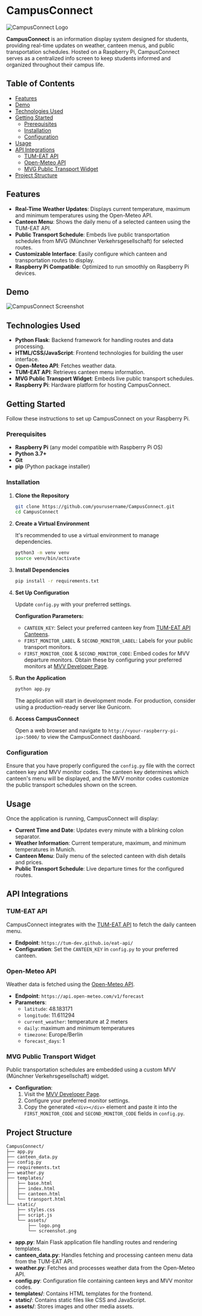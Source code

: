 # CampusConnect

![CampusConnect Logo](https://github.com/tobias-horn/campusConnect/blob/main/assets/logo.png)

**CampusConnect** is an information display system designed for students, providing real-time updates on weather, canteen menus, and public transportation schedules. Hosted on a Raspberry Pi, CampusConnect serves as a centralized info screen to keep students informed and organized throughout their campus life.

## Table of Contents

- [Features](#features)
- [Demo](#demo)
- [Technologies Used](#technologies-used)
- [Getting Started](#getting-started)
  - [Prerequisites](#prerequisites)
  - [Installation](#installation)
  - [Configuration](#configuration)
- [Usage](#usage)
- [API Integrations](#api-integrations)
  - [TUM-EAT API](#tum-eat-api)
  - [Open-Meteo API](#open-meteo-api)
  - [MVG Public Transport Widget](#mvg-public-transport-widget)
- [Project Structure](#project-structure)

## Features

- **Real-Time Weather Updates**: Displays current temperature, maximum and minimum temperatures using the Open-Meteo API.
- **Canteen Menu**: Shows the daily menu of a selected canteen using the TUM-EAT API.
- **Public Transport Schedule**: Embeds live public transportation schedules from MVG (Münchner Verkehrsgesellschaft) for selected routes.
- **Customizable Interface**: Easily configure which canteen and transportation routes to display.
- **Raspberry Pi Compatible**: Optimized to run smoothly on Raspberry Pi devices.

## Demo

![CampusConnect Screenshot](https://github.com/tobias-horn/campusConnect/blob/main/assets/screenshot.png)

## Technologies Used

- **Python Flask**: Backend framework for handling routes and data processing.
- **HTML/CSS/JavaScript**: Frontend technologies for building the user interface.
- **Open-Meteo API**: Fetches weather data.
- **TUM-EAT API**: Retrieves canteen menu information.
- **MVG Public Transport Widget**: Embeds live public transport schedules.
- **Raspberry Pi**: Hardware platform for hosting CampusConnect.

## Getting Started

Follow these instructions to set up CampusConnect on your Raspberry Pi.

### Prerequisites

- **Raspberry Pi** (any model compatible with Raspberry Pi OS)
- **Python 3.7+**
- **Git**
- **pip** (Python package installer)

### Installation

1. **Clone the Repository**

   ```bash
   git clone https://github.com/yourusername/CampusConnect.git
   cd CampusConnect
   ```

2. **Create a Virtual Environment**

   It's recommended to use a virtual environment to manage dependencies.

   ```bash
   python3 -m venv venv
   source venv/bin/activate
   ```

3. **Install Dependencies**

   ```bash
   pip install -r requirements.txt
   ```

4. **Set Up Configuration**

   Update `config.py` with your preferred settings.

   **Configuration Parameters:**

   - `CANTEEN_KEY`: Select your preferred canteen key from [TUM-EAT API Canteens](https://github.com/TUM-Dev/eat-api).
   - `FIRST_MONITOR_LABEL` & `SECOND_MONITOR_LABEL`: Labels for your public transport monitors.
   - `FIRST_MONITOR_CODE` & `SECOND_MONITOR_CODE`: Embed codes for MVV departure monitors. Obtain these by configuring your preferred monitors at [MVV Developer Page](https://www.mvv-muenchen.de/fahrplanauskunft/fuer-entwickler/homepage-services/index.html).

5. **Run the Application**

   ```bash
   python app.py
   ```

   The application will start in development mode. For production, consider using a production-ready server like Gunicorn.

6. **Access CampusConnect**

   Open a web browser and navigate to `http://<your-raspberry-pi-ip>:5000/` to view the CampusConnect dashboard.

### Configuration

Ensure that you have properly configured the `config.py` file with the correct canteen key and MVV monitor codes. The canteen key determines which canteen's menu will be displayed, and the MVV monitor codes customize the public transport schedules shown on the screen.

## Usage

Once the application is running, CampusConnect will display:

- **Current Time and Date**: Updates every minute with a blinking colon separator.
- **Weather Information**: Current temperature, maximum, and minimum temperatures in Munich.
- **Canteen Menu**: Daily menu of the selected canteen with dish details and prices.
- **Public Transport Schedule**: Live departure times for the configured routes.

## API Integrations

### TUM-EAT API

CampusConnect integrates with the [TUM-EAT API](https://github.com/TUM-Dev/eat-api) to fetch the daily canteen menu.

- **Endpoint**: `https://tum-dev.github.io/eat-api/`
- **Configuration**: Set the `CANTEEN_KEY` in `config.py` to your preferred canteen.

### Open-Meteo API

Weather data is fetched using the [Open-Meteo API](https://open-meteo.com/).

- **Endpoint**: `https://api.open-meteo.com/v1/forecast`
- **Parameters**:
  - `latitude`: 48.183171
  - `longitude`: 11.611294
  - `current_weather`: temperature at 2 meters
  - `daily`: maximum and minimum temperatures
  - `timezone`: Europe/Berlin
  - `forecast_days`: 1

### MVG Public Transport Widget

Public transportation schedules are embedded using a custom MVV (Münchner Verkehrsgesellschaft) widget.

- **Configuration**:
  1. Visit the [MVV Developer Page](https://www.mvv-muenchen.de/fahrplanauskunft/fuer-entwickler/homepage-services/index.html).
  2. Configure your preferred monitor settings.
  3. Copy the generated `<div></div>` element and paste it into the `FIRST_MONITOR_CODE` and `SECOND_MONITOR_CODE` fields in `config.py`.

## Project Structure

```
CampusConnect/
├── app.py
├── canteen_data.py
├── config.py
├── requirements.txt
├── weather.py
├── templates/
│   ├── base.html
│   ├── index.html
│   ├── canteen.html
│   └── transport.html
└── static/
    ├── styles.css
    ├── script.js
    └── assets/
        ├── logo.png
        └── screenshot.png

```

- **app.py**: Main Flask application file handling routes and rendering templates.
- **canteen_data.py**: Handles fetching and processing canteen menu data from the TUM-EAT API.
- **weather.py**: Fetches and processes weather data from the Open-Meteo API.
- **config.py**: Configuration file containing canteen keys and MVV monitor codes.
- **templates/**: Contains HTML templates for the frontend.
- **static/**: Contains static files like CSS and JavaScript.
- **assets/**: Stores images and other media assets.
